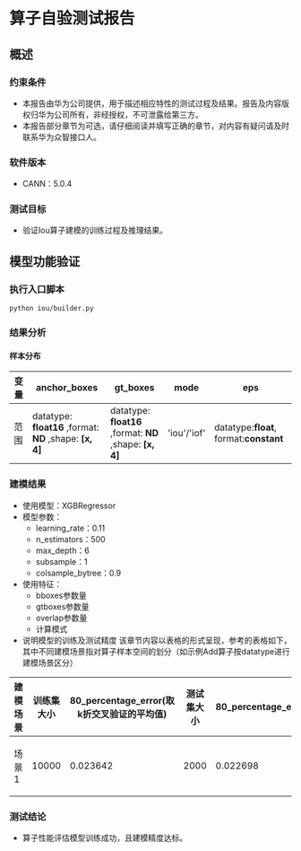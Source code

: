 # 算子自验测试报告

## 概述
### 约束条件
+ 本报告由华为公司提供，用于描述相应特性的测试过程及结果。报告及内容版权归华为公司所有，非经授权，不可泄露给第三方。
+ 本报告部分章节为可选，请仔细阅读并填写正确的章节，对内容有疑问请及时联系华为众智接口人。
### 软件版本
+ CANN：5.0.4
### 测试目标
+ 验证Iou算子建模的训练过程及推理结果。
## 模型功能验证
### 执行入口脚本
`python iou/builder.py`

### 结果分析
#### 样本分布
| 变量 | anchor_boxes                                             | gt_boxes                                                 | mode        | eps                                     |
| ---- | -------------------------------------------------------- | -------------------------------------------------------- | ----------- | --------------------------------------- |
| 范围 | datatype: **float16** ,format: **ND** ,shape: **[x, 4]** | datatype: **float16** ,format: **ND** ,shape: **[x, 4]** | 'iou'/'iof' | datatype:**float**, format:**constant** |



### 建模结果

+ 使用模型：XGBRegressor
+ 模型参数：
  - learning_rate：0.11
  - n_estimators：500
  - max_depth：6
  - subsample：1
  - colsample_bytree：0.9
+ 使用特征：
  - bboxes参数量
  - gtboxes参数量
  - overlap参数量
  - 计算模式
+ 说明模型的训练及测试精度
该章节内容以表格的形式呈现，参考的表格如下，其中不同建模场景指对算子样本空间的划分（如示例Add算子按datatype进行建模场景区分）

| 建模场景 | 训练集大小 | 80_percentage_error(取k折交叉验证的平均值) | 测试集大小 | 80_percentage_error | 模型超参数 |算子特征 |
|------|-------|----------------------------------|-------|---------------------|------|------|
|  场景1    | 10000 | 0.023642 | 2000 | 0.022698 | learning_rate=0.11, n_estimators=500, max_depth=6,  subsample=1, colsample_bytree=0.9 | bboxes,  gtboxes, overlap, mode |

### 测试结论
+ 算子性能评估模型训练成功，且建模精度达标。